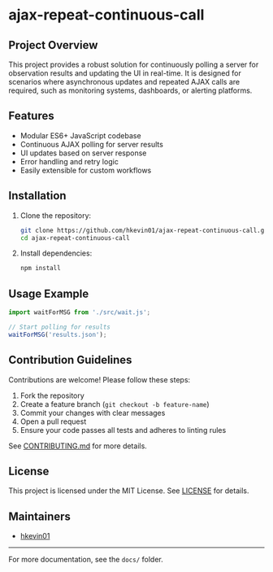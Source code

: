 # ajax-repeat-continuous-call

## Project Overview

This project provides a robust solution for continuously polling a server for observation results and updating the UI in real-time. It is designed for scenarios where asynchronous updates and repeated AJAX calls are required, such as monitoring systems, dashboards, or alerting platforms.

## Features
- Modular ES6+ JavaScript codebase
- Continuous AJAX polling for server results
- UI updates based on server response
- Error handling and retry logic
- Easily extensible for custom workflows

## Installation

1. Clone the repository:
   ```bash
   git clone https://github.com/hkevin01/ajax-repeat-continuous-call.git
   cd ajax-repeat-continuous-call
   ```
2. Install dependencies:
   ```bash
   npm install
   ```

## Usage Example

```js
import waitForMSG from './src/wait.js';

// Start polling for results
waitForMSG('results.json');
```

## Contribution Guidelines

Contributions are welcome! Please follow these steps:
1. Fork the repository
2. Create a feature branch (`git checkout -b feature-name`)
3. Commit your changes with clear messages
4. Open a pull request
5. Ensure your code passes all tests and adheres to linting rules

See [CONTRIBUTING.md](.github/CONTRIBUTING.md) for more details.

## License

This project is licensed under the MIT License. See [LICENSE](LICENSE) for details.

## Maintainers
- [hkevin01](https://github.com/hkevin01)

---

For more documentation, see the `docs/` folder.
